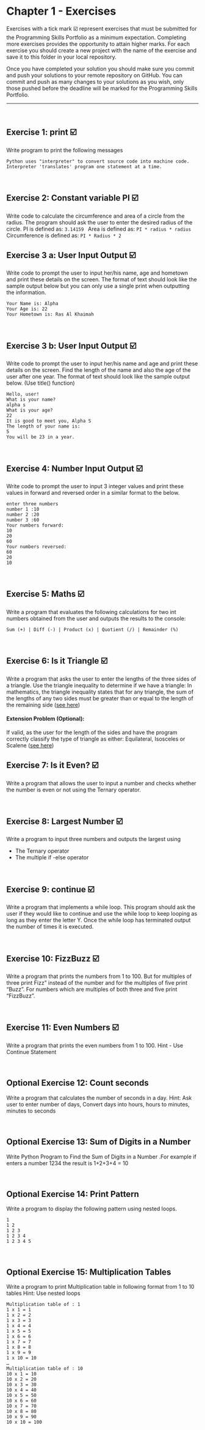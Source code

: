 # Chapter 1 - Exercises

Exercises with a tick mark ☑️ represent exercises that must be submitted for the Programming Skills Portfolio as a minimum expectation. Completing more exercises provides the opportunity to attain higher marks. For each exercise you should create a new project with the name of the exercise and save it to this folder in your local repository.

Once you have completed your solution you should make sure you commit and push your solutions to your remote repository on GitHub. You can commit and push as many changes to your solutions as you wish, only those pushed before the deadline will be marked for the Programming Skills Portfolio.

---
&nbsp;

## Exercise 1: print ☑️ 

Write program to print the following messages

```
Python uses "interpreter" to convert source code into machine code.
Interpreter 'translates' program one statement at a time.
```
&nbsp;
&nbsp;
## Exercise 2: Constant variable PI ☑️ 
Write code to calculate the circumference and area of a circle from the radius. The program should ask the user to enter the desired radius of the circle.
PI is defined as: ```3.14159 ```
Area is defined as: ```PI * radius * radius ```
Circumference is defined as: ```PI * Radius * 2```
&nbsp;
&nbsp;
## Exercise 3 a: User Input Output ☑️ 
Write code to prompt the user to input her/his name, age and hometown and print these details on the screen. The format of text should look like the sample output below but you can only use a single print when outputting the information.
```
Your Name is: Alpha
Your Age is: 22
Your Hometown is: Ras Al Khaimah
```
&nbsp;
&nbsp;
## Exercise 3 b: User Input Output ☑️ 
Write code to prompt the user to input her/his name and age and print these details on the screen. Find the length of the name and also the age of the user after one year.
The format of text should look like the sample output below.
(Use title() function)
```
Hello, user!
What is your name?
alpha s
What is your age?
22
It is good to meet you, Alpha S
The length of your name is:
5
You will be 23 in a year.
```
&nbsp;
&nbsp;
## Exercise 4: Number Input Output ☑️ 
Write code to prompt the user to input 3 integer values and print these values in forward and reversed order in a similar format to the below.
```
enter three numbers
number 1 :10
number 2 :20
number 3 :60
Your numbers forward:
10
20
60
Your numbers reversed:
60
20
10
```
&nbsp;
&nbsp;
## Exercise 5: Maths ☑️ 
Write a program that evaluates the following calculations for two int numbers obtained from the user and outputs the results to the console:

```Sum (+) | Diff (-) | Product (x) | Quotient (/) | Remainder (%)```

&nbsp;
&nbsp;
## Exercise 6: Is it Triangle ☑️ 
Write a program that asks the user to enter the lengths of the three sides of a triangle.
Use the triangle inequality to determine if we have a triangle: In mathematics, the triangle inequality states that for any triangle, the sum of the lengths of any two sides must be greater than or equal to the length of the remaining side ([see here](https://en.wikipedia.org/wiki/Triangle_inequality))
#### Extension Problem (Optional):
If valid, as the user for the length of the sides and have the program correctly classify the type of triangle as either: Equilateral, Isosceles or Scalene  ([see here](https://www.mathsisfun.com/triangle.html))
&nbsp;
&nbsp;

## Exercise 7: Is it Even? ☑️ 
Write a program that allows the user to input a number and checks whether the number is even or not using the Ternary operator.

&nbsp;
&nbsp;
## Exercise 8: Largest Number ☑️ 
Write a program to input three numbers and outputs the largest using
- The Ternary operator
- The multiple if -else operator

&nbsp;
&nbsp;
## Exercise 9: continue ☑️ 
Write a program that implements a while loop. This program should ask the user if they would like to continue and use the while loop to keep looping as long as they enter the letter Y. Once the while loop has terminated output the number of times it is executed.

&nbsp;
&nbsp;
## Exercise 10: FizzBuzz ☑️ 
Write a program that prints the numbers from 1 to 100. But for multiples of three print Fizz” instead of the number and for the multiples of five print “Buzz”. For numbers which are multiples of both three and five print “FizzBuzz”.

&nbsp;
&nbsp;
## Exercise 11: Even Numbers ☑️ 
Write a program that prints the even numbers from 1 to 100. 
Hint - Use Continue Statement

&nbsp;
&nbsp;
## Optional Exercise 12:  Count seconds
Write a program that calculates the number of seconds in a day.
Hint: Ask user to enter number of days, Convert days into hours, hours to minutes, minutes to seconds

&nbsp;
&nbsp;
## Optional Exercise 13: Sum of Digits in a Number 
Write Python Program to Find the Sum of Digits in a Number .For example if enters a number 1234 the result is 1+2+3+4 = 10

&nbsp;
&nbsp;
## Optional Exercise 14: Print Pattern
Write a program to display the following pattern using nested loops.
```
1
1 2
1 2 3
1 2 3 4
1 2 3 4 5
```
&nbsp;
&nbsp;
## Optional Exercise 15: Multiplication Tables

Write a program to print Multiplication table in following format from 1 to 10 tables
Hint: Use nested loops
```
Multiplication table of : 1
1 x 1 = 1
1 x 2 = 2
1 x 3 = 3
1 x 4 = 4
1 x 5 = 5
1 x 6 = 6
1 x 7 = 7
1 x 8 = 8
1 x 9 = 9
1 x 10 = 10
…
Multiplication table of : 10
10 x 1 = 10
10 x 2 = 20
10 x 3 = 30
10 x 4 = 40
10 x 5 = 50
10 x 6 = 60
10 x 7 = 70
10 x 8 = 80
10 x 9 = 90
10 x 10 = 100
```
